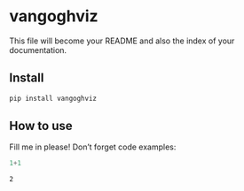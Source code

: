 # vangoghviz

<!-- WARNING: THIS FILE WAS AUTOGENERATED! DO NOT EDIT! -->

This file will become your README and also the index of your
documentation.

## Install

``` sh
pip install vangoghviz
```

## How to use

Fill me in please! Don’t forget code examples:

``` python
1+1
```

    2
